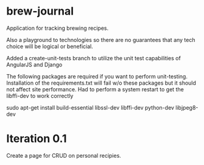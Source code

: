 # brew-journal
Application for tracking brewing recipes.

Also a playground to technologies so there are no guarantees that any tech choice will be logical or beneficial.

Added a create-unit-tests branch to utilize the unit test capabilities of AngularJS and Django

The following packages are required if you want to perform unit-testing. Installation of the requirements.txt
will fail w/o these packages but it should not affect site performance. Had to perform a system restart to get
the libffi-dev to work correctly

sudo apt-get install build-essential libssl-dev libffi-dev python-dev libjpeg8-dev

# Iteration 0.1
Create a page for CRUD on personal recipies.